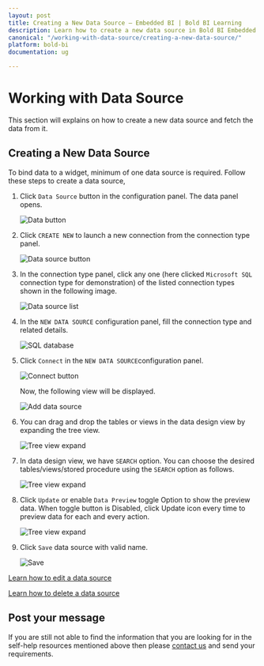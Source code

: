 ```yaml
---
layout: post
title: Creating a New Data Source – Embedded BI | Bold BI Learning
description: Learn how to create a new data source in Bold BI Embedded application to bind data with widgets in dashboard.
canonical: "/working-with-data-source/creating-a-new-data-source/"
platform: bold-bi
documentation: ug

---
```

# Working with Data Source

This section will explains on how to create a new data source and fetch the data from it.

## Creating a New Data Source

To bind data to a widget, minimum of one data source is required.  Follow these steps to create a data source,

1. Click `Data Source` button in the configuration panel. The data panel opens.

   ![Data button](/static/assets/working-with-datasource/images/databutton.png)

2. Click `CREATE NEW` to launch a new connection from the connection type panel.

   ![Data source button](/static/assets/working-with-datasource/images/datasourcebutton.png)

3. In the connection type panel, click any one (here clicked `Microsoft SQL` connection type for demonstration) of the listed connection types shown in the following image.

   ![Data source list](/static/assets/working-with-datasource/images/datasourcelist.png)

4. In the `NEW DATA SOURCE` configuration panel, fill the connection type and related details.

   ![SQL database](/static/assets/working-with-datasource/images/sqldatabase.png)

5. Click `Connect` in the `NEW DATA SOURCE`configuration panel.

   ![Connect button](/static/assets/working-with-datasource/images/Connectbutton.png)
   
   Now, the following view will be displayed.
   
   ![Add data source](/static/assets/working-with-datasource/images/addeddatasource.png)

6. You can drag and drop the tables or views in the data design view by expanding the tree view.

   ![Tree view expand](/static/assets/working-with-datasource/images/treeviewexpand.png)

7. In data design view, we have `SEARCH` option. You can choose the desired tables/views/stored procedure using the `SEARCH` option as follows.

   ![Tree view expand](/static/assets/working-with-datasource/images/tablesearch.png#max-width=98%)

8. Click `Update` or enable `Data Preview` toggle Option to show the preview data. When toggle button is Disabled, click Update icon every time to preview data for each and every action.

    ![Tree view expand](/static/assets/working-with-datasource/images/previewdata.png#max-width=97%)

9. Click `Save` data source with valid name.

   ![Save](/static/assets/working-with-datasource/images/datasourcesaveoption.png#max-width=97%)

 [Learn how to edit a data source](/working-with-data-source/editing-a-data-source/)

 [Learn how to delete a data source](/working-with-data-source/deleting-a-data-source/)

## Post your message
If you are still not able to find the information that you are looking for in the self-help resources mentioned above then please <a href="https://www.boldbi.com/support" target="_blank">contact us</a> and send your requirements.